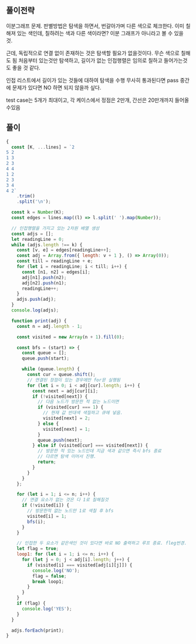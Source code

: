 ## 풀이전략

이분그래프 문제.
판별방법은 탐색을 하면서, 번갈아가며 다른 색으로 체크한다.
이미 칠해져 있는 색인데, 칠하려는 색과 다른 색이라면? 이분 그래프가 아니라고 볼 수 있을 것.

근데, 독립적으로 연결 없이 존재하는 것은 탐색할 필요가 없을것이다. 무슨 색으로 칠해도 됨
처음부터 있는것만 탐색하고, 길이가 없는 인접행렬은 임의로 칠하고 들어가는것도 좋을 것 같다.

인접 리스트에서
길이가 있는 것들에 대하여 탐색을 수행
무사히 통과된다면 pass
중간에 문제가 있다면 NO 하면 되지 않을까 싶다.

test case는 5개가 최대이고, 각 케이스에서 정점은 2만개, 간선은 20만개까지 들어올 수있음

## 풀이

```javascript
{
  const [K, ...lines] = `2
5 2
1 3
2 3
4 4
1 2
2 3
3 4
4 2`
    .trim()
    .split('\n');

  const k = Number(K);
  const edges = lines.map((l) => l.split(' ').map(Number));

  // 인접행렬을 가지고 있는 2차원 배열 생성
  const adjs = [];
  let readingLine = 0;
  while (adjs.length !== k) {
    const [v, e] = edges[readingLine++];
    const adj = Array.from({ length: v + 1 }, () => Array(0));
    const till = readingLine + e;
    for (let i = readingLine; i < till; i++) {
      const [n1, n2] = edges[i];
      adj[n1].push(n2);
      adj[n2].push(n1);
      readingLine++;
    }
    adjs.push(adj);
  }
  console.log(adjs);

  function print(adj) {
    const n = adj.length - 1;

    const visited = new Array(n + 1).fill(0);

    const bfs = (start) => {
      const queue = [];
      queue.push(start);

      while (queue.length) {
        const cur = queue.shift();
        // 연결된 정점이 있는 경우에만 for문 실행됨
        for (let i = 0; i < adj[cur].length; i++) {
          const next = adj[cur][i];
          if (!visited[next]) {
            // 다음 노드가 방문한 적 없는 노드이면
            if (visited[cur] === 1) {
              // 현재 값 반대색 색칠하고 큐에 넣음.
              visited[next] = 2;
            } else {
              visited[next] = 1;
            }
            queue.push(next);
          } else if (visited[cur] === visited[next]) {
            // 방문한 적 있는 노드인데 지금 색과 같으면 즉시 bfs 종료
            // 다르면 탐색 이어서 진행.
            return;
          }
        }
      }
    };

    for (let i = 1; i <= n; i++) {
      // 연결 요소가 없는 것은 다 1로 칠해질것
      if (!visited[i]) {
        // 방문한적 없는 노드만 1로 색칠 후 bfs
        visited[i] = 1;
        bfs(i);
      }
    }

    // 인접한 두 요소가 같은색인 것이 있다면 바로 NO 출력하고 루프 종료. fleg번경.
    let flag = true;
    loop1: for (let i = 1; i <= n; i++) {
      for (let j = 0; j < adj[i].length; j++) {
        if (visited[i] === visited[adj[i][j]]) {
          console.log('NO');
          flag = false;
          break loop1;
        }
      }
    }
    if (flag) {
      console.log('YES');
    }
  }

  adjs.forEach(print);
}
```
